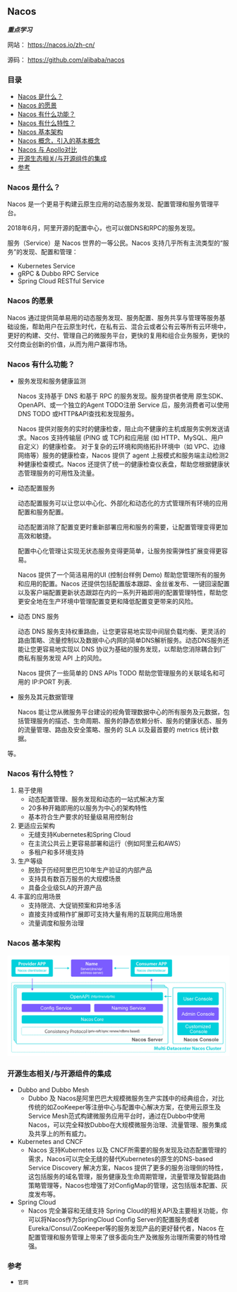 ## Nacos
**_重点学习_**

网站： https://nacos.io/zh-cn/

源码： https://github.com/alibaba/nacos

### 目录
* [Nacos 是什么？](#Nacos-是什么？)
* [Nacos 的愿景](#Nacos-的愿景)
* [Nacos 有什么功能？](#Nacos-有什么功能？)
* [Nacos 有什么特性？](#Nacos-有什么特性？)
* [Nacos 基本架构](#Nacos-基本架构)
* [Nacos 概念，引入的基本概念](Nacos-概念.md)
* [Nacos 与 Apollo对比](../Apollo.md#配置中心对比)
* [开源生态相关/与开源组件的集成](#开源生态相关/与开源组件的集成)
* [参考](#参考)

### Nacos 是什么？
Nacos 是一个更易于构建云原生应用的动态服务发现、配置管理和服务管理平台。

2018年6月，阿里开源的配置中心，也可以做DNS和RPC的服务发现。

服务（Service）是 Nacos 世界的一等公民。Nacos 支持几乎所有主流类型的“服务”的发现、配置和管理：
* Kubernetes Service
* gRPC & Dubbo RPC Service
* Spring Cloud RESTful Service

### Nacos 的愿景
Nacos 通过提供简单易用的动态服务发现、服务配置、服务共享与管理等服务基础设施，帮助用户在云原生时代，在私有云、混合云或者公有云等所有云环境中，更好的构建、交付、管理自己的微服务平台，更快的复用和组合业务服务，更快的交付商业创新的价值，从而为用户赢得市场。

### Nacos 有什么功能？
* 服务发现和服务健康监测

    Nacos 支持基于 DNS 和基于 RPC 的服务发现。服务提供者使用 原生SDK、OpenAPI、或一个独立的Agent TODO注册 Service 后，服务消费者可以使用DNS TODO 或HTTP&API查找和发现服务。

    Nacos 提供对服务的实时的健康检查，阻止向不健康的主机或服务实例发送请求。Nacos 支持传输层 (PING 或 TCP)和应用层 (如 HTTP、MySQL、用户自定义）的健康检查。 对于复杂的云环境和网络拓扑环境中（如 VPC、边缘网络等）服务的健康检查，Nacos 提供了 agent 上报模式和服务端主动检测2种健康检查模式。Nacos 还提供了统一的健康检查仪表盘，帮助您根据健康状态管理服务的可用性及流量。

* 动态配置服务

    动态配置服务可以让您以中心化、外部化和动态化的方式管理所有环境的应用配置和服务配置。

    动态配置消除了配置变更时重新部署应用和服务的需要，让配置管理变得更加高效和敏捷。

    配置中心化管理让实现无状态服务变得更简单，让服务按需弹性扩展变得更容易。

    Nacos 提供了一个简洁易用的UI (控制台样例 Demo) 帮助您管理所有的服务和应用的配置。Nacos 还提供包括配置版本跟踪、金丝雀发布、一键回滚配置以及客户端配置更新状态跟踪在内的一系列开箱即用的配置管理特性，帮助您更安全地在生产环境中管理配置变更和降低配置变更带来的风险。

* 动态 DNS 服务

    动态 DNS 服务支持权重路由，让您更容易地实现中间层负载均衡、更灵活的路由策略、流量控制以及数据中心内网的简单DNS解析服务。动态DNS服务还能让您更容易地实现以 DNS 协议为基础的服务发现，以帮助您消除耦合到厂商私有服务发现 API 上的风险。

    Nacos 提供了一些简单的 DNS APIs TODO 帮助您管理服务的关联域名和可用的 IP:PORT 列表.

* 服务及其元数据管理

    Nacos 能让您从微服务平台建设的视角管理数据中心的所有服务及元数据，包括管理服务的描述、生命周期、服务的静态依赖分析、服务的健康状态、服务的流量管理、路由及安全策略、服务的 SLA 以及最首要的 metrics 统计数据。

等。

### Nacos 有什么特性？
1. 易于使用
    * 动态配置管理、服务发现和动态的一站式解决方案
    * 20多种开箱即用的以服务为中心的架构特性
    * 基本符合生产要求的轻量级易用控制台
2. 更适应云架构
    * 无缝支持Kubernetes和Spring Cloud
    * 在主流公共云上更容易部署和运行（例如阿里云和AWS）
    * 多租户和多环境支持
3. 生产等级
    * 脱胎于历经阿里巴巴10年生产验证的内部产品
    * 支持具有数百万服务的大规模场景
    * 具备企业级SLA的开源产品
4. 丰富的应用场景
    * 支持限流、大促销预案和异地多活
    * 直接支持或稍作扩展即可支持大量有用的互联网应用场景
    * 流量调度和服务治理

### Nacos 基本架构
![Nacos架构](../images/nacos.jpeg)

### 开源生态相关/与开源组件的集成
* Dubbo and Dubbo Mesh
    * Dubbo 及 Nacos是阿里巴巴大规模微服务生产实践中的经典组合，对比传统的如ZooKeeper等注册中心与配置中心解决方案，在使用云原生及Service Mesh范式构建微服务应用平台时，通过在Dubbo中使用Nacos，可以完全释放Dubbo在大规模微服务治理、流量管理、服务集成及共享上的所有威力。
* Kubernetes and CNCF
    * Nacos 支持Kubernetes 以及 CNCF所需要的服务发现及动态配置管理的需求，Nacos可以完全无缝的替代Kubernetes的原生的DNS-based Service Discovery 解决方案，Nacos 提供了更多的服务治理侧的特性，这包括服务的域名管理，服务健康及生命周期管理，流量管理及智能路由策略管理等，Nacos也增强了对ConfigMap的管理，这包括版本配置、灰度发布等。
* Spring Cloud
    * Nacos 完全兼容和无缝支持 Spring Cloud的相关API及主要相关功能，你可以将Nacos作为SpringCloud Config Server的配置服务或者Eureka/Consul/ZooKeeper等的服务发现产品的更好替代者，Nacos 在配置管理和服务管理上带来了很多面向生产及微服务治理所需要的特性增强。

### 参考
* `官网`